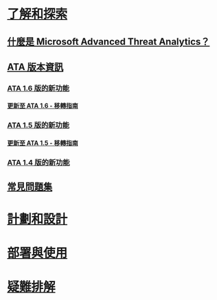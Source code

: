 # [了解和探索](what-is-ata.md)
## [什麼是 Microsoft Advanced Threat Analytics？](what-is-ata.md)
## [ATA 版本資訊](ata-release-notes.md)
### [ATA 1.6 版的新功能](whats-new-version-1.6.md)
#### [更新至 ATA 1.6 - 移轉指南](ata-update-1.6-migration-guide.md)
### [ATA 1.5 版的新功能](whats-new-version-1.5.md)
#### [更新至 ATA 1.5 - 移轉指南](ata-update-1.5-migration-guide.md)
### [ATA 1.4 版的新功能](whats-new-version-1.4.md)
## [常見問題集](ata-technical-faq.md)
# [計劃和設計](/advanced-threat-analytics/plan-design/ata-capacity-planning)
# [部署與使用](/advanced-threat-analytics/deploy-use/install-ata)
# [疑難排解](/advanced-threat-analytics/troubleshoot/troubleshooting-ata-using-logs)


<!--HONumber=May16_HO1-->


